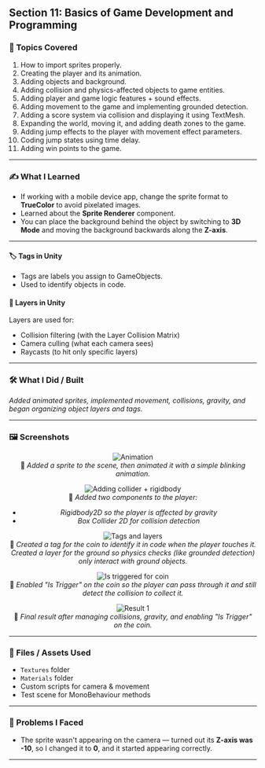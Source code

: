 ## Section 11: Basics of Game Development and Programming

### 📌 Topics Covered  
1. How to import sprites properly.  
2. Creating the player and its animation.  
3. Adding objects and background.  
4. Adding collision and physics-affected objects to game entities.  
5. Adding player and game logic features + sound effects.  
6. Adding movement to the game and implementing grounded detection.  
7. Adding a score system via collision and displaying it using TextMesh.  
8. Expanding the world, moving it, and adding death zones to the game.  
9. Adding jump effects to the player with movement effect parameters.  
10. Coding jump states using time delay.  
11. Adding win points to the game.

---

### ✍️ What I Learned

- If working with a mobile device app, change the sprite format to **TrueColor** to avoid pixelated images.  
- Learned about the **Sprite Renderer** component.  
- You can place the background behind the object by switching to **3D Mode** and moving the background backwards along the **Z-axis**.

---

#### 🏷️ Tags in Unity
- Tags are labels you assign to GameObjects.  
- Used to identify objects in code.

#### 🧅 Layers in Unity
Layers are used for:
- Collision filtering (with the Layer Collision Matrix)  
- Camera culling (what each camera sees)  
- Raycasts (to hit only specific layers)

---

### 🛠️ What I Did / Built  
*Added animated sprites, implemented movement, collisions, gravity, and began organizing object layers and tags.*

---

### 🖼️ Screenshots  

<div align="center">

![Animation](https://i.imgur.com/PaI7Wm6.gif)  
📌 *Added a sprite to the scene, then animated it with a simple blinking animation.*

![Adding collider + rigidbody](https://i.imgur.com/49wK3Rs.png)  
📌 *Added two components to the player:*  
- *Rigidbody2D so the player is affected by gravity*  
- *Box Collider 2D for collision detection*

![Tags and layers](https://i.imgur.com/G7B4ocf.png)  
📌 *Created a tag for the coin to identify it in code when the player touches it.*  
*Created a layer for the ground so physics checks (like grounded detection) only interact with ground objects.*

![Is triggered for coin](https://i.imgur.com/YJ81LUO.png)  
📌 *Enabled "Is Trigger" on the coin so the player can pass through it and still detect the collision to collect it.*

![Result 1](https://i.imgur.com/0wIBDz4.gif)  
📌 *Final result after managing collisions, gravity, and enabling "Is Trigger" on the coin.*

</div>

---

### 📁 Files / Assets Used  
- `Textures` folder  
- `Materials` folder  
- Custom scripts for camera & movement  
- Test scene for MonoBehaviour methods  

---

### 🧪 Problems I Faced  
- The sprite wasn't appearing on the camera — turned out its **Z-axis was -10**, so I changed it to **0**, and it started appearing correctly.

---
